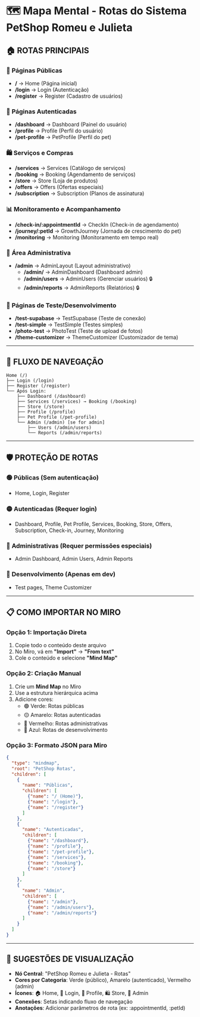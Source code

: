 # 🗺️ Mapa Mental - Rotas do Sistema PetShop Romeu e Julieta

## 🏠 **ROTAS PRINCIPAIS**

### 📱 **Páginas Públicas**
- **/** → Home (Página inicial)
- **/login** → Login (Autenticação)
- **/register** → Register (Cadastro de usuários)

### 🔐 **Páginas Autenticadas**
- **/dashboard** → Dashboard (Painel do usuário)
- **/profile** → Profile (Perfil do usuário)
- **/pet-profile** → PetProfile (Perfil do pet)

### 🛍️ **Serviços e Compras**
- **/services** → Services (Catálogo de serviços)
- **/booking** → Booking (Agendamento de serviços)
- **/store** → Store (Loja de produtos)
- **/offers** → Offers (Ofertas especiais)
- **/subscription** → Subscription (Planos de assinatura)

### 📊 **Monitoramento e Acompanhamento**
- **/check-in/:appointmentId** → CheckIn (Check-in de agendamento)
- **/journey/:petId** → GrowthJourney (Jornada de crescimento do pet)
- **/monitoring** → Monitoring (Monitoramento em tempo real)

### 👑 **Área Administrativa**
- **/admin** → AdminLayout (Layout administrativo)
  - **/admin/** → AdminDashboard (Dashboard admin)
  - **/admin/users** → AdminUsers (Gerenciar usuários) 🔒
  - **/admin/reports** → AdminReports (Relatórios) 🔒

### 🧪 **Páginas de Teste/Desenvolvimento**
- **/test-supabase** → TestSupabase (Teste de conexão)
- **/test-simple** → TestSimple (Testes simples)
- **/photo-test** → PhotoTest (Teste de upload de fotos)
- **/theme-customizer** → ThemeCustomizer (Customizador de tema)

---

## 🔄 **FLUXO DE NAVEGAÇÃO**

```
Home (/) 
├── Login (/login)
├── Register (/register)
└── Após Login:
    ├── Dashboard (/dashboard)
    ├── Services (/services) → Booking (/booking)
    ├── Store (/store)
    ├── Profile (/profile)
    ├── Pet Profile (/pet-profile)
    └── Admin (/admin) [se for admin]
        ├── Users (/admin/users)
        └── Reports (/admin/reports)
```

---

## 🛡️ **PROTEÇÃO DE ROTAS**

### 🟢 **Públicas** (Sem autenticação)
- Home, Login, Register

### 🟡 **Autenticadas** (Requer login)
- Dashboard, Profile, Pet Profile, Services, Booking, Store, Offers, Subscription, Check-in, Journey, Monitoring

### 🔴 **Administrativas** (Requer permissões especiais)
- Admin Dashboard, Admin Users, Admin Reports

### 🔵 **Desenvolvimento** (Apenas em dev)
- Test pages, Theme Customizer

---

## 📋 **COMO IMPORTAR NO MIRO**

### **Opção 1: Importação Direta**
1. Copie todo o conteúdo deste arquivo
2. No Miro, vá em **"Import"** → **"From text"**
3. Cole o conteúdo e selecione **"Mind Map"**

### **Opção 2: Criação Manual**
1. Crie um **Mind Map** no Miro
2. Use a estrutura hierárquica acima
3. Adicione cores:
   - 🟢 Verde: Rotas públicas
   - 🟡 Amarelo: Rotas autenticadas
   - 🔴 Vermelho: Rotas administrativas
   - 🔵 Azul: Rotas de desenvolvimento

### **Opção 3: Formato JSON para Miro**
```json
{
  "type": "mindmap",
  "root": "PetShop Rotas",
  "children": [
    {
      "name": "Públicas",
      "children": [
        {"name": "/ (Home)"},
        {"name": "/login"},
        {"name": "/register"}
      ]
    },
    {
      "name": "Autenticadas",
      "children": [
        {"name": "/dashboard"},
        {"name": "/profile"},
        {"name": "/pet-profile"},
        {"name": "/services"},
        {"name": "/booking"},
        {"name": "/store"}
      ]
    },
    {
      "name": "Admin",
      "children": [
        {"name": "/admin"},
        {"name": "/admin/users"},
        {"name": "/admin/reports"}
      ]
    }
  ]
}
```

---

## 🎨 **SUGESTÕES DE VISUALIZAÇÃO**

- **Nó Central**: "PetShop Romeu e Julieta - Rotas"
- **Cores por Categoria**: Verde (público), Amarelo (autenticado), Vermelho (admin)
- **Ícones**: 🏠 Home, 🔐 Login, 👤 Profile, 🛍️ Store, 👑 Admin
- **Conexões**: Setas indicando fluxo de navegação
- **Anotações**: Adicionar parâmetros de rota (ex: :appointmentId, :petId)